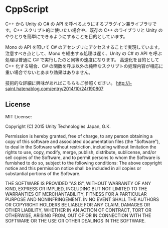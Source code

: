 CppScript
==============

C++ から Unity の C# の API を呼べるようにするプラグイン兼ライブラリです。C++ スクリプト的に使いたい場合や、既存の C++ のライブラリと Unity のやりとりを簡単にできるようにすることを目的としています。

Mono の API を叩いて C# のアセンブリにアクセスすることで実現しています。  
注意すべき点として、Mono を経由する処理は遅く、Unity の C# の API を呼ぶ処理は普通に C# で実行したのと同等の速度になります。
高速化を目的として C++ 化する場合、C# の関数を呼ぶ以外の純粋なスクリプトの処理内容が相応に重い場合でないとあまり効果はありません。

技術的な詳細に興味があればこちらもご参照ください。 http://i-saint.hatenablog.com/entry/2014/10/24/190807  


## License
MIT License:

Copyright (C) 2015 Unity Technologies Japan, G.K.

Permission is hereby granted, free of charge, to any person obtaining a copy of this software and associated documentation files (the "Software"), to deal in the Software without restriction, including without limitation the rights to use, copy, modify, merge, publish, distribute, sublicense, and/or sell copies of the Software, and to permit persons to whom the Software is furnished to do so, subject to the following conditions: The above copyright notice and this permission notice shall be included in all copies or substantial portions of the Software.

THE SOFTWARE IS PROVIDED "AS IS", WITHOUT WARRANTY OF ANY KIND, EXPRESS OR IMPLIED, INCLUDING BUT NOT LIMITED TO THE WARRANTIES OF MERCHANTABILITY, FITNESS FOR A PARTICULAR PURPOSE AND NONINFRINGEMENT. IN NO EVENT SHALL THE AUTHORS OR COPYRIGHT HOLDERS BE LIABLE FOR ANY CLAIM, DAMAGES OR OTHER LIABILITY, WHETHER IN AN ACTION OF CONTRACT, TORT OR OTHERWISE, ARISING FROM, OUT OF OR IN CONNECTION WITH THE SOFTWARE OR THE USE OR OTHER DEALINGS IN THE SOFTWARE.
